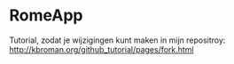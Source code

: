 # RomeApp
Tutorial, zodat je wijzigingen kunt maken in mijn repositroy: http://kbroman.org/github_tutorial/pages/fork.html
